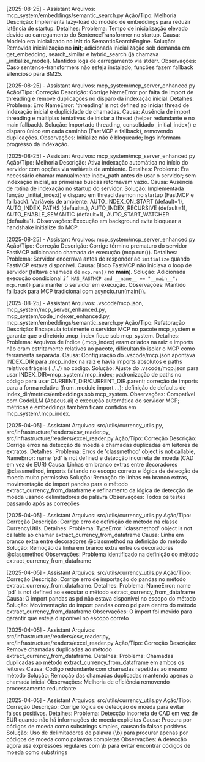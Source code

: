 [2025-08-25] - Assistant
Arquivos: mcp_system/embeddings/semantic_search.py
Ação/Tipo: Melhoria
Descrição: Implementa lazy-load do modelo de embeddings para reduzir latência de startup.
Detalhes:
Problema: Tempo de inicialização elevado devido ao carregamento do SentenceTransformer no startup.
Causa: Modelo era inicializado no __init__ do SemanticSearchEngine.
Solução: Removida inicialização no __init__; adicionada inicialização sob demanda em get_embedding, search_similar e hybrid_search (já chamava _initialize_model). Mantidos logs de carregamento via stderr.
Observações: Caso sentence-transformers não esteja instalado, funções fazem fallback silencioso para BM25.

[2025-08-25] - Assistant
Arquivos: mcp_system/mcp_server_enhanced.py
Ação/Tipo: Correção
Descrição: Corrige NameError por falta de import de threading e remove duplicações no disparo da indexação inicial.
Detalhes:
Problema: Erro NameError: 'threading' is not defined ao iniciar thread de indexação inicial e duplicidade de chamadas.
Causa: Ausência de import threading e múltiplas tentativas de iniciar a thread (helper redundante e no main fallback).
Solução: Importado threading, consolidado _initial_index() e disparo único em cada caminho (FastMCP e fallback), removendo duplicações.
Observações: Initialize não é bloqueado; logs informam progresso da indexação.

[2025-08-25] - Assistant
Arquivos: mcp_system/mcp_server_enhanced.py
Ação/Tipo: Melhoria
Descrição: Ativa indexação automática no início do servidor com opções via variáveis de ambiente.
Detalhes:
Problema: Era necessário chamar manualmente index_path antes de usar o servidor; sem indexação inicial, as primeiras buscas retornavam vazio.
Causa: Ausência de rotina de indexação no startup do servidor.
Solução: Implementada função _initial_index() e disparo em thread daemon no startup (FastMCP e fallback). Variáveis de ambiente: AUTO_INDEX_ON_START (default=1), AUTO_INDEX_PATHS (default=.), AUTO_INDEX_RECURSIVE (default=1), AUTO_ENABLE_SEMANTIC (default=1), AUTO_START_WATCHER (default=1).
Observações: Execução em background evita bloquear a handshake initialize do MCP.

[2025-08-25] - Assistant
Arquivos: mcp_system/mcp_server_enhanced.py
Ação/Tipo: Correção
Descrição: Corrige término prematuro do servidor FastMCP adicionando chamada de execução (mcp.run()).
Detalhes:
Problema: Servidor encerrava antes de responder ao `initialize` quando FastMCP estava disponível.
Causa: Bloco FastMCP não iniciava o loop de servidor (faltava chamada de `mcp.run()` no __main__).
Solução: Adicionada execução condicional `if HAS_FASTMCP and __name__ == "__main__": mcp.run()` para manter o servidor em execução.
Observações: Mantido fallback para MCP tradicional com asyncio.run(main()).

[2025-08-25] - Assistant
Arquivos: .vscode/mcp.json, mcp_system/mcp_server_enhanced.py, mcp_system/code_indexer_enhanced.py, mcp_system/embeddings/semantic_search.py
Ação/Tipo: Refatoração
Descrição: Encapsula totalmente o servidor MCP no pacote mcp_system e garante que o diretório .mcp_index fique sob mcp_system.
Detalhes:
Problema: Arquivos de índice (.mcp_index) eram criados na raiz e imports não eram estritamente relativos ao pacote, dificultando isolar o MCP como ferramenta separada.
Causa: Configuração do .vscode/mcp.json apontava INDEX_DIR para .mcp_index na raiz e havia imports absolutos e paths relativos frágeis (../../) no código.
Solução: Ajuste do .vscode/mcp.json para usar INDEX_DIR=mcp_system/.mcp_index; padronização de paths no código para usar CURRENT_DIR/CURRENT_DIR.parent; correção de imports para a forma relativa (from .module import ...); definição de defaults de index_dir/metrics/embeddings sob mcp_system.
Observações: Compatível com CodeLLM (Abacus.ai) e execução automática do servidor MCP; métricas e embeddings também ficam contidos em mcp_system/.mcp_index.

[2025-04-05] - Assistant
Arquivos: src/utils/currency_utils.py, src/infrastructure/readers/csv_reader.py, src/infrastructure/readers/excel_reader.py
Ação/Tipo: Correção
Descrição: Corrige erros na detecção de moeda e chamadas duplicadas em leitores de extratos.
Detalhes:
Problema: Erros de 'classmethod' object is not callable, NameError: name 'pd' is not defined e detecção incorreta de moeda (CAD em vez de EUR)
Causa: Linhas em branco extras entre decoradores @classmethod, imports faltando no escopo correto e lógica de detecção de moeda muito permissiva
Solução: Remoção de linhas em branco extras, movimentação do import pandas para o método extract_currency_from_dataframe e refinamento da lógica de detecção de moeda usando delimitadores de palavra
Observações: Todos os testes passando após as correções

[2025-04-05] - Assistant
Arquivos: src/utils/currency_utils.py
Ação/Tipo: Correção
Descrição: Corrige erro de definição de método na classe CurrencyUtils.
Detalhes:
Problema: TypeError: 'classmethod' object is not callable ao chamar extract_currency_from_dataframe
Causa: Linha em branco extra entre decoradores @classmethod na definição do método
Solução: Remoção da linha em branco extra entre os decoradores @classmethod
Observações: Problema identificado na definição do método extract_currency_from_dataframe

[2025-04-05] - Assistant
Arquivos: src/utils/currency_utils.py
Ação/Tipo: Correção
Descrição: Corrige erro de importação do pandas no método extract_currency_from_dataframe.
Detalhes:
Problema: NameError: name 'pd' is not defined ao executar o método extract_currency_from_dataframe
Causa: O import pandas as pd não estava disponível no escopo do método
Solução: Movimentação do import pandas como pd para dentro do método extract_currency_from_dataframe
Observações: O import foi movido para garantir que esteja disponível no escopo correto

[2025-04-05] - Assistant
Arquivos: src/infrastructure/readers/csv_reader.py, src/infrastructure/readers/excel_reader.py
Ação/Tipo: Correção
Descrição: Remove chamadas duplicadas ao método extract_currency_from_dataframe.
Detalhes:
Problema: Chamadas duplicadas ao método extract_currency_from_dataframe em ambos os leitores
Causa: Código redundante com chamadas repetidas ao mesmo método
Solução: Remoção das chamadas duplicadas mantendo apenas a chamada inicial
Observações: Melhoria de eficiência removendo processamento redundante

[2025-04-05] - Assistant
Arquivos: src/utils/currency_utils.py
Ação/Tipo: Correção
Descrição: Corrige lógica de detecção de moeda para evitar falsos positivos.
Detalhes:
Problema: Detecção incorreta de CAD em vez de EUR quando não há informações de moeda explícitas
Causa: Procura por códigos de moeda como substrings simples, causando falsos positivos
Solução: Uso de delimitadores de palavra (\b) para procurar apenas por códigos de moeda como palavras completas
Observações: A detecção agora usa expressões regulares com \b para evitar encontrar códigos de moeda como substrings